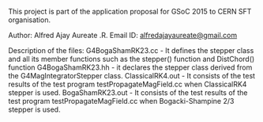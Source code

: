 This project is part of the application proposal for GSoC 2015 to CERN SFT organisation.

 Author: Alfred Ajay Aureate .R.
 Email ID: alfredajayaureate@gmail.com

Description of the files:
 G4BogaShamRK23.cc - It defines the stepper class and all its member functions such as the stepper() function and DistChord() function
 G4BogaShamRK23.hh - it declares the stepper class derived from the G4MagIntegratorStepper class.
 ClassicalRK4.out - It consists of the test results of the test program testPropagateMagField.cc when ClassicalRK4 stepper is used.
 BogaShamRK23.out - It consists of the test results of the test program testPropagateMagField.cc when Bogacki-Shampine 2/3 stepper is used.
